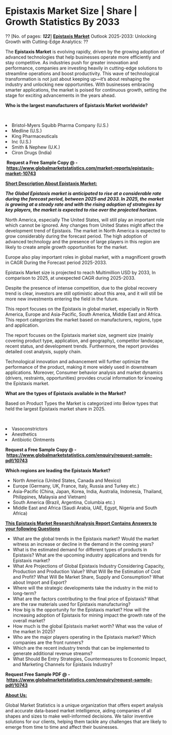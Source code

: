 <H1>Epistaxis Market Size | Share | Growth Statistics By 2033</H1><p>?? [No. of pages:&nbsp;<strong><em>122</em></strong>]&nbsp;<strong><a href="https://www.globalmarketstatistics.com/market-reports/epistaxis-market-10743">Epistaxis&nbsp;Market</a></strong>&nbsp;Outlook 2025-2033: Unlocking Growth with Cutting-Edge Analytics: ??</p><p>The <strong>Epistaxis Market</strong> is evolving rapidly, driven by the growing adoption of advanced technologies that help businesses operate more efficiently and stay competitive. As industries push for greater innovation and performance, companies are investing heavily in cutting-edge solutions to streamline operations and boost productivity. This wave of technological transformation is not just about keeping up&mdash;it&rsquo;s about reshaping the industry and unlocking new opportunities. With businesses embracing smarter applications, the market is poised for continuous growth, setting the stage for exciting advancements in the years ahead.</p><p><strong>Who is the largest manufacturers of Epistaxis Market worldwide?</strong></p><p>&nbsp;<li>Bristol-Myers Squibb Pharma Company (U.S.)<li> Medline (U.S.)<li> King Pharmaceuticals<li> Inc (U.S.)<li> Smith & Nephew (U.K.)<li> Ciron Drugs (India)</p><p>&nbsp;<strong>Request a Free Sample Copy @ -&nbsp;<a href="https://www.globalmarketstatistics.com/market-reports/epistaxis-market-10743">https://www.globalmarketstatistics.com/market-reports/epistaxis-market-10743</a></strong></p><p><strong><u>Short Description About Epistaxis Market:</u></strong></p><p><strong><em>The Global Epistaxis market is anticipated to rise at a considerable rate during the forecast period, between 2025 and 2033. In 2025, the market is growing at a steady rate and with the rising adoption of strategies by key players, the market is expected to rise over the projected horizon.</em></strong></p><p>North America, especially The United States, will still play an important role which cannot be ignored. Any changes from United States might affect the development trend of Epistaxis. The market in North America is expected to grow considerably during the forecast period. The high adoption of advanced technology and the presence of large players in this region are likely to create ample growth opportunities for the market.</p><p>Europe also play important roles in global market, with a magnificent growth in CAGR During the Forecast period 2025-2033.</p><p>Epistaxis Market size is projected to reach Multimillion USD by 2033, In comparison to 2025, at unexpected CAGR during 2025-2033.</p><p>Despite the presence of intense competition, due to the global recovery trend is clear, investors are still optimistic about this area, and it will still be more new investments entering the field in the future.</p><p>This report focuses on the Epistaxis in global market, especially in North America, Europe and Asia-Pacific, South America, Middle East and Africa. This report categorizes the market based on manufacturers, regions, type and application.</p><p>The report focuses on the Epistaxis market size, segment size (mainly covering product type, application, and geography), competitor landscape, recent status, and development trends. Furthermore, the report provides detailed cost analysis, supply chain.</p><p>Technological innovation and advancement will further optimize the performance of the product, making it more widely used in downstream applications. Moreover, Consumer behavior analysis and market dynamics (drivers, restraints, opportunities) provides crucial information for knowing the Epistaxis market.</p><p><strong>What are the types of Epistaxis available in the Market?</strong></p><p>Based on Product Types the Market is categorized into Below types that held the largest Epistaxis market share in 2025.</p><p>&nbsp;<li>Vasoconstrictors<li> Anesthetics<li> Antibiotic Ointments&nbsp;</p><p><strong>Request a Free Sample Copy @ -&nbsp;<a href="https://www.globalmarketstatistics.com/enquiry/request-sample-pdf/10743">https://www.globalmarketstatistics.com/enquiry/request-sample-pdf/10743</a></strong></p><p><strong>Which regions are leading the Epistaxis Market?</strong></p><ul><li>North America (United States, Canada and Mexico)</li><li>Europe (Germany, UK, France, Italy, Russia and Turkey etc.)</li><li>Asia-Pacific (China, Japan, Korea, India, Australia, Indonesia, Thailand, Philippines, Malaysia and Vietnam)</li><li>South America (Brazil, Argentina, Columbia etc.)</li><li>Middle East and Africa (Saudi Arabia, UAE, Egypt, Nigeria and South Africa)</li></ul><p><strong><u>This Epistaxis Market Research/Analysis Report Contains Answers to your following Questions</u></strong></p><ul><li>What are the global trends in the Epistaxis market? Would the market witness an increase or decline in the demand in the coming years?</li><li>What is the estimated demand for different types of products in Epistaxis? What are the upcoming industry applications and trends for Epistaxis market?</li><li>What Are Projections of Global Epistaxis Industry Considering Capacity, Production and Production Value? What Will Be the Estimation of Cost and Profit? What Will Be Market Share, Supply and Consumption? What about Import and Export?</li><li>Where will the strategic developments take the industry in the mid to long-term?</li><li>What are the factors contributing to the final price of Epistaxis? What are the raw materials used for Epistaxis manufacturing?</li><li>How big is the opportunity for the Epistaxis market? How will the increasing adoption of Epistaxis for mining impact the growth rate of the overall market?</li><li>How much is the global Epistaxis market worth? What was the value of the market In 2025?</li><li>Who are the major players operating in the Epistaxis market? Which companies are the front runners?</li><li>Which are the recent industry trends that can be implemented to generate additional revenue streams?</li><li>What Should Be Entry Strategies, Countermeasures to Economic Impact, and Marketing Channels for Epistaxis Industry?</li></ul><p><strong>Request Free Sample PDF @ -&nbsp;<a href="https://www.globalmarketstatistics.com/enquiry/request-sample-pdf/10743">https://www.globalmarketstatistics.com/enquiry/request-sample-pdf/10743</a></strong></p><p><strong><u>About Us:</u></strong></p><p>Global Market Statistics&nbsp;is a unique organization that offers expert analysis and accurate data-based market intelligence, aiding companies of all shapes and sizes to make well-informed decisions. We tailor inventive solutions for our clients, helping them tackle any challenges that are likely to emerge from time to time and affect their businesses.</p>
